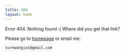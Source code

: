 ```yaml
---
title: 404
layout: home
---
```


Error 404. Nothing found :( Where did you get that link?

Please go to [homepage](/) or email me:

    surewangios@gmail.com

